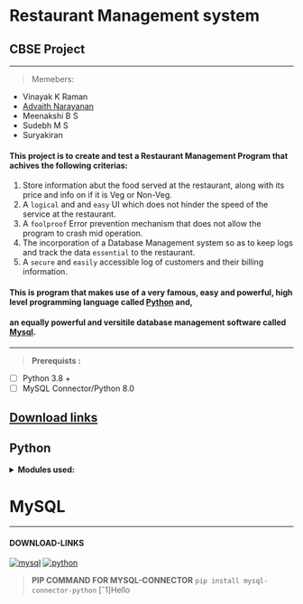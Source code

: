 # **Restaurant Management system**
## CBSE Project
---
> Memebers:  
 -  Vinayak K Raman  
 -  [Advaith Narayanan](https://twitter.com/advaithnarayan) 
 -  Meenakshi B S 
 -  Sudebh M S
 -  Suryakiran
#### This project is to create and test a Restaurant Management Program that achives the following criterias:
 1. Store information abut the food served at the restaurant, along with its price and info on if it is Veg or Non-Veg.
 2. A `logical` and and `easy` UI which does not hinder the speed of the service at the restaurant.
 3. A `foolproof` Error prevention mechanism that does not allow the program to crash mid operation.
 4. The incorporation of a Database Management system so as to keep logs and track the data `essential` to the restaurant.
 5. A `secure` and `easily` accessible log of customers and their billing information. 
 
#### This is program that makes use of a very famous, easy and powerful, high level programming language called [**Python**](https://en.wikipedia.org/wiki/Python_(programming_language)) and,
#### an equally powerful and versitile database management software called [**Mysql**](https://en.wikipedia.org/wiki/MySQL).  
---
> **Prerequists :**
 - [ ] Python 3.8 +
 - [ ] MySQL Connector/Python 8.0

[Download links](#DOWNLOAD-LINKS)
--- 
## Python

<details><summary><b>Modules used:</summary></b> 

##### No Custom modules are used
 - mysql.connector
 - csv
 - random
 - smtplib
 - ssl
 - od
 - time
</details>

# MySQL 

---
#### **DOWNLOAD-LINKS**

[![mysql](https://i.ibb.co/MCjFnY3/Mysql.png)](https://drive.google.com/file/d/1atgvrxOllQFe0fN6j3T2MJfnDmEaCNlH/view?usp=sharing)
[![python](https://i.ibb.co/0XCPPcF/Python.png)](https://www.python.org/)

>**PIP COMMAND FOR MYSQL-CONNECTOR** 
`pip install mysql-connector-python`
[ˆ1]Hello
